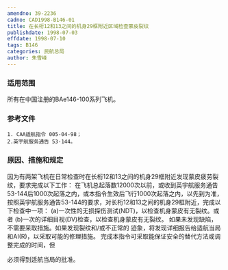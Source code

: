 ```yaml
---
amendno: 39-2236
cadno: CAD1998-B146-01
title: 在长桁12和13之间的机身29框附近区域检查蒙皮裂纹
publishdate: 1998-07-03
effdate: 1998-07-10
tags: B146
categories: 民航总局
author: 朱雪峰
---
```


### 适用范围 
所有在中国注册的BAe146-100系列飞机。

### 参考文件
    1. CAA适航指令 005-04-98；
    2.英宇航服务通告 53-144。


### 原因、措施和规定 
因为有两架飞机在日常检查时在长桁12和13之间的机身29框附近发现蒙皮疲劳裂纹，要求完成以下工作： 
    在飞机总起落数12000次以前，或收到英宇航服务通告53-144后1000次起落之内，或本指令生效后飞行1000次起落之内，以先到为准，按照英宇航服务通告53-144的要求，对长桁12和13之间的机身29框附近，完成以下检查中一项： 
(a)一次性的无损探伤测试(NDT)，以检查机身蒙皮有无裂纹。或者 
(b)一次的详细目视(DV)检查，以检查机身蒙皮有无裂纹。     如果未发现缺陷，不需要采取措施。如果发现裂纹和/或不正常的
迹象，将发现详细报告给适航当局和AI(R)，以采取可能的修理措施。    完成本指令可采取能保证安全的替代方法或调整完成的时间，但
  
必须得到适航当局的批准。
